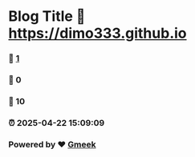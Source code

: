 # Blog Title :link: https://dimo333.github.io 
### :page_facing_up: [1](https://dimo333.github.io/tag.html) 
### :speech_balloon: 0 
### :hibiscus: 10 
### :alarm_clock: 2025-04-22 15:09:09 
### Powered by :heart: [Gmeek](https://github.com/Meekdai/Gmeek)
